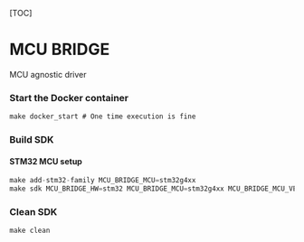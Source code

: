 [TOC]

# MCU BRIDGE

MCU agnostic driver

### Start the Docker container

```C
make docker_start # One time execution is fine
```

### Build SDK

#### STM32 MCU setup

```C
make add-stm32-family MCU_BRIDGE_MCU=stm32g4xx
make sdk MCU_BRIDGE_HW=stm32 MCU_BRIDGE_MCU=stm32g4xx MCU_BRIDGE_MCU_VERSION=stm32g474xx
```

### Clean SDK

```C
make clean
```
